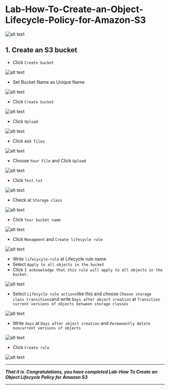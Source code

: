 # Lab-How-To-Create-an-Object-Lifecycle-Policy-for-Amazon-S3


![alt text](image.png)

## 1. Create an S3 bucket ##

- Click `Create bucket`

![alt text](image-1.png)

- Set Bucket Name as Unique Name

![alt text](image-2.png)

- Click `Create bucket`

![alt text](image-3.png)

- Click `Upload`

![alt text](image-4.png)

- Click `Add files`

![alt text](image-5.png)

- Choose `Your File` and Click `Upload`

![alt text](image-6.png)

- Click `Test.txt`

![alt text](image-7.png)

- Check at `Storage class`

![alt text](image-8.png)

- Click `Your bucket name`

![alt text](image-9.png)

- Click `Managment` and `Create lifecycle rule`

![alt text](image-10.png)

- Write `lifecycyle-rule` at Lifecycle rule name
- Select `Apply to all objects in the bucket`
- Click `I acknowledge that this rule will apply to all objects in the bucket.`

![alt text](image-11.png)

- Select `Lifecycle rule actions`like this and choose `Choose storage class transitions`and write `Days after object creation` at `Transition current versions of objects between storage classes`

![alt text](image-12.png)

- Write `days` at `Days after object creation` and `Permanently delete noncurrent versions of objects `

![alt text](image-13.png)

- Click `Create rule`

![alt text](image-14.png)

-----------------
***That it is. Congratulations, you have completed Lab-How To Create an Object Lifecycle Policy for Amazon S3***

-----------------
